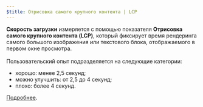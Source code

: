 ```yaml
---
$title: Отрисовка самого крупного контента | LCP
---
```


**Скорость загрузки** измеряется с помощью показателя **Отрисовка самого крупного контента (LCP)**, который фиксирует время рендеринга самого большого изображения или текстового блока, отображаемого в первом окне просмотра.<br><br>Пользовательский опыт подразделяется на следующие категории:

- хорошо: менее 2,5 секунд;
- можно улучшить: от 2,5 до 4 секунд;
- плохо: более 4 секунд.

[Подробнее](https://web.dev/lcp/).

